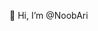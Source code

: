 👋 Hi, I’m @NoobAri


<!---
NoobAri/NoobAri is a ✨ special ✨ repository because its `README.md` (this file) appears on your GitHub profile.
You can click the Preview link to take a look at your changes.
--->
